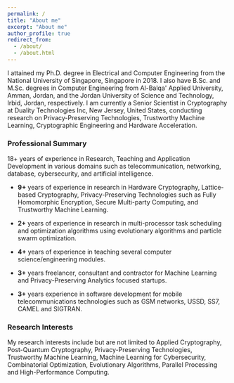 ```yaml
---
permalink: /
title: "About me"
excerpt: "About me"
author_profile: true
redirect_from: 
  - /about/
  - /about.html
---
```


I attained my Ph.D. degree in Electrical and Computer Engineering from the National University of Singapore, Singapore in 2018. I also have B.Sc. and M.Sc. degrees in Computer Engineering from Al-Balqa' Applied University, Amman, Jordan, and the Jordan University of Science and Technology, Irbid, Jordan, respectively. I am currently a Senior Scientist in Cryptography at Duality Technologies Inc, New Jersey, United States, conducting research on Privacy-Preserving Technologies, Trustworthy Machine Learning, Cryptographic Engineering and Hardware Acceleration. 

### Professional Summary

18+ years of experience in Research, Teaching and Application Development in various domains such as telecommunication, networking, database, cybersecurity, and artificial intelligence.

- **9+** years of experience in research in Hardware Cryptography, Lattice-based Cryptography, Privacy-Preserving Technologies such as Fully Homomorphic Encryption, Secure Multi-party Computing, and Trustworthy Machine Learning.

- **2+** years of experience in research in multi-processor task scheduling and optimization algorithms using evolutionary algorithms and particle swarm optimization.

- **4+** years of experience in teaching several computer science/engineering modules.

- **3+** years freelancer, consultant and contractor for Machine Learning and Privacy-Preserving Analytics focused startups.

- **3+** years experience in software development for mobile telecommunications technologies such as GSM networks, USSD, SS7, CAMEL and SIGTRAN.

### Research Interests
My research interests include but are not limited to Applied Cryptography, Post-Quantum Cryptography, Privacy-Preserving Technologies, Trustworthy Machine Learning, Machine Learning for Cybersecurity, Combinatorial Optimization, Evolutionary Algorithms, Parallel Processing and High-Performance Computing.
